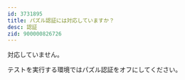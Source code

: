 ```yaml
---
id: 3731895
title: パズル認証には対応していますか？
desc: 認証
zid: 900000826726
---
```


対応していません。

テストを実行する環境ではパズル認証をオフにしてください。